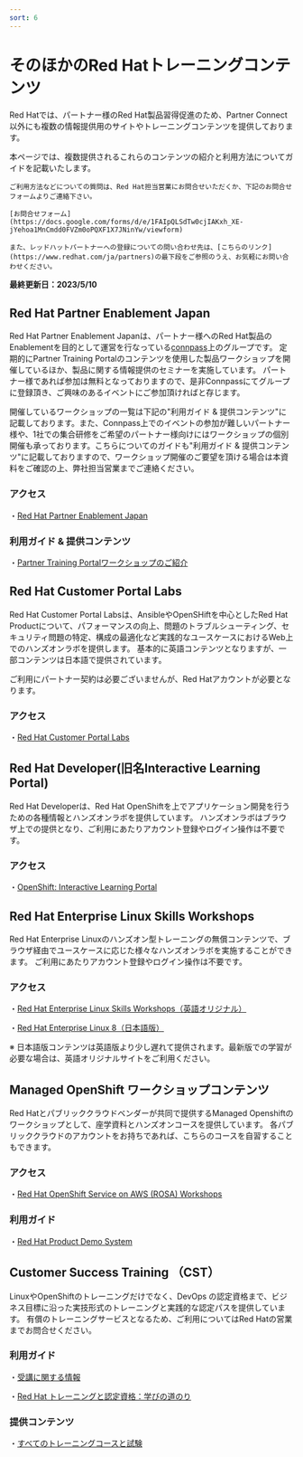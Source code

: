 ```yaml
---
sort: 6
---
```


# そのほかのRed Hatトレーニングコンテンツ

Red Hatでは、パートナー様のRed Hat製品習得促進のため、Partner Connect以外にも複数の情報提供用のサイトやトレーニングコンテンツを提供しております。

本ページでは、複数提供されるこれらのコンテンツの紹介と利用方法についてガイドを記載いたします。

```note
ご利用方法などについての質問は、Red Hat担当営業にお問合せいただくか、下記のお問合せフォームよりご連絡下さい。

[お問合せフォーム](https://docs.google.com/forms/d/e/1FAIpQLSdTw0cjIAKxh_XE-jYehoa1MnCmdd0FVZm0oPQXF1X7JNinYw/viewform)

また、レッドハットパートナーへの登録についての問い合わせ先は、[こちらのリンク](https://www.redhat.com/ja/partners)の最下段をご参照のうえ、お気軽にお問い合わせください。
```

<b>
最終更新日：2023/5/10
</b>

##  Red Hat Partner Enablement Japan 

Red Hat Partner Enablement Japanは、パートナー様へのRed Hat製品のEnablementを目的として運営を行なっている[connpass](https://connpass.com/dashboard/)上のグループです。
定期的にPartner Training Portalのコンテンツを使用した製品ワークショップを開催しているほか、製品に関する情報提供のセミナーを実施しています。
パートナー様であれば参加は無料となっておりますので、是非Connpassにてグループに登録頂き、ご興味のあるイベントにご参加頂ければと存じます。

開催しているワークショップの一覧は下記の"利用ガイド & 提供コンテンツ"に記載しております。また、Connpass上でのイベントの参加が難しいパートナー様や、1社での集合研修をご希望のパートナー様向けにはワークショップの個別開催も承っております。こちらについてのガイドも"利用ガイド & 提供コンテンツ"に記載しておりますので、ワークショップ開催のご要望を頂ける場合は本資料をご確認の上、弊社担当営業までご連絡ください。

### アクセス
・[Red Hat Partner Enablement Japan](https://redhat-open.connpass.com/)

### 利用ガイド & 提供コンテンツ
・[Partner Training Portalワークショップのご紹介](https://content.redhat.com/content/rhcc/us/en/assets/display.html?id=b13ee0aa-bca9-424a-aadf-faba9d01f7a7)

##  Red Hat Customer Portal Labs
Red Hat Customer Portal Labsは、AnsibleやOpenSHiftを中心としたRed Hat Productについて、パフォーマンスの向上、問題のトラブルシューティング、セキュリティ問題の特定、構成の最適化など実践的なユースケースにおけるWeb上でのハンズオンラボを提供します。
基本的に英語コンテンツとなりますが、一部コンテンツは日本語で提供されています。

ご利用にパートナー契約は必要ございませんが、Red Hatアカウントが必要となります。

### アクセス

・[Red Hat Customer Portal Labs](https://access.redhat.com/labs/)

##  Red Hat Developer(旧名Interactive Learning Portal) 
Red Hat Developerは、Red Hat OpenShiftを上でアプリケーション開発を行うための各種情報とハンズオンラボを提供しています。
ハンズオンラボはブラウザ上での提供となり、ご利用にあたりアカウント登録やログイン操作は不要です。

### アクセス

・[OpenShift: Interactive Learning Portal](https://learn.openshift.com/)

##  Red Hat Enterprise Linux Skills Workshops 

Red Hat Enterprise Linuxのハンズオン型トレーニングの無償コンテンツで、ブラウザ経由でユースケースに応じた様々なハンズオンラボを実施することができます。
ご利用にあたりアカウント登録やログイン操作は不要です。

### アクセス
・[Red Hat Enterprise Linux Skills Workshops（英語オリジナル）](https://lab.redhat.com/)

・[Red Hat Enterprise Linux 8（日本語版）](https://sites.google.com/view/explore-rhel8)

※ 日本語版コンテンツは英語版より少し遅れて提供されます。最新版での学習が必要な場合は、英語オリジナルサイトをご利用ください。

##  Managed OpenShift ワークショップコンテンツ 

Red Hatとパブリッククラウドベンダーが共同で提供するManaged Openshiftのワークショップとして、座学資料とハンズオンコースを提供しています。
各パブリッククラウドのアカウントをお持ちであれば、こちらのコースを自習することもできます。

### アクセス
・[Red Hat OpenShift Service on AWS (ROSA) Workshops](https://h-kojima.github.io/rosa-workshop/)

### 利用ガイド

・[Red Hat Product Demo System](https://connect.redhat.com/en/training/product-demo-system)

## Customer Success Training （CST） 

LinuxやOpenShiftのトレーニングだけでなく、DevOps の認定資格まで、ビジネス目標に沿った実技形式のトレーニングと実践的な認定パスを提供しています。
有償のトレーニングサービスとなるため、ご利用についてはRed Hatの営業までお問合せください。

### 利用ガイド

・[受講に関する情報](https://www.redhat.com/ja/explore/training/training-info)

・[Red Hat トレーニングと認定資格：学びの道のり](https://www.redhat.com/ja/services/training-and-certification)

### 提供コンテンツ

・[すべてのトレーニングコースと試験](https://www.redhat.com/ja/services/training/all-courses-exams)

